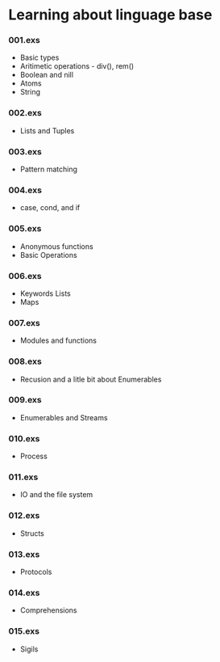 # Learning about linguage base

### 001.exs
* Basic types
* Aritimetic operations - div(), rem()
* Boolean and nill
* Atoms
* String

### 002.exs
* Lists and Tuples

### 003.exs 
* Pattern matching

### 004.exs
* case, cond, and if

### 005.exs
* Anonymous functions
* Basic Operations

### 006.exs
* Keywords Lists
* Maps

### 007.exs
* Modules and functions

### 008.exs
* Recusion and a litle bit about Enumerables

### 009.exs
* Enumerables and Streams

### 010.exs
* Process

### 011.exs
* IO and the file system

### 012.exs
* Structs

### 013.exs
* Protocols

### 014.exs
* Comprehensions

### 015.exs
* Sigils